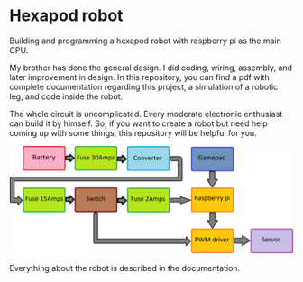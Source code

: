 # Hexapod robot
Building and programming a hexapod robot with raspberry pi as the main CPU.

My brother has done the general design. I did coding, wiring, assembly, and later improvement in design. In this repository, you can find a pdf with complete documentation regarding this project, a simulation of a robotic leg, and code inside the robot.

The whole circuit is uncomplicated. Every moderate electronic enthusiast can build it by himself. So, if you want to create a robot but need help coming up with some things, this repository will be helpful for you. 

![alt text](https://raw.githubusercontent.com/DaJMaN4/Hexapod-robot/main/Images/Block-explanation-hexapod.png)

Everything about the robot is described in the documentation. 
